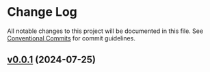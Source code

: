 # Change Log

All notable changes to this project will be documented in this file.
See [Conventional Commits](Https://conventionalcommits.org) for commit guidelines.

<!-- changelog -->

## [v0.0.1](https://github.com/andyl/feedex/compare/v0.0.1...v0.0.1) (2024-07-25)



